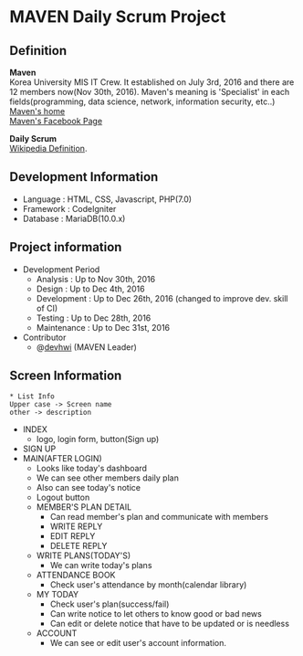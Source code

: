 # MAVEN Daily Scrum Project

## Definition
**Maven**<br>
Korea University MIS IT Crew. It established on July 3rd, 2016 and there are 12 members now(Nov 30th, 2016). Maven's meaning is 'Specialist' in each fields(programming, data science, network, information security, etc..)<br>
[Maven's home](http://mismaven.kr "Go to Maven's homepage")<br>
[Maven's Facebook Page](https://www.facebook.com/mismaven)

**Daily Scrum**<br>
[Wikipedia Definition](https://en.wikipedia.org/wiki/Scrum_(software_development)#Daily_Scrum "Wikipedia Definition").

## Development Information
  * Language : HTML, CSS, Javascript, PHP(7.0)
  * Framework : CodeIgniter
  * Database : MariaDB(10.0.x)

## Project information
  * Development Period
    * Analysis : Up to Nov 30th, 2016
    * Design : Up to Dec 4th, 2016
    * Development : Up to Dec 26th, 2016 (changed to improve dev. skill of CI)
    * Testing : Up to Dec 28th, 2016
    * Maintenance : Up to Dec 31st, 2016
  * Contributor
    * @[devhwi](https://www.github.com/devhwi) (MAVEN Leader)

## Screen Information
  ```
  * List Info
  Upper case -> Screen name
  other -> description
  ```
  * INDEX
    * logo, login form, button(Sign up)
  * SIGN UP
  * MAIN(AFTER LOGIN)
    * Looks like today's dashboard
    * We can see other members daily plan
    * Also can see today's notice
    * Logout button
    * MEMBER'S PLAN DETAIL
      * Can read member's plan and communicate with members
      * WRITE REPLY
      * EDIT REPLY
      * DELETE REPLY
    * WRITE PLANS(TODAY'S)
      * We can write today's plans
    * ATTENDANCE BOOK
      * Check user's attendance by month(calendar library)
    * MY TODAY
      * Check user's plan(success/fail)
      * Can write notice to let others to know good or bad news
      * Can edit or delete notice that have to be updated or is needless
    * ACCOUNT
      * We can see or edit user's account information.
